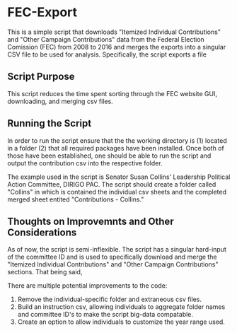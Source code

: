 # FEC-Export
This is a simple script that downloads "Itemized Individual Contributions" and "Other Campaign Contributions" data from the Federal Election Comission (FEC) from 2008 to 2016 and merges the exports into a singular CSV file to be used for analysis. Specifically,  the script exports a file 

## Script Purpose
This script reduces the time spent sorting through the FEC website GUI, downloading, and merging csv files. 

## Running the Script
In order to run the script ensure that the the working directory is (1) located in a folder (2) that all required packages have been installed. Once both of those have been established, one should be able to run the script and output the contribution csv into the respective folder. 

The example used in the script is Senator Susan Collins' Leadership Political Action Committee, DIRIGO PAC. The script should create a folder called "Collins" in which is contained the individual csv sheets and the completed merged sheet entited "Contributions - Collins."

## Thoughts on Improvemnts and Other Considerations

As of now, the script is semi-inflexible. The script has a singular hard-input of the committee ID and is used to specifically download and merge the "Itemized Individual Contributions" and "Other Campaign Contributions" sections. That being said,  

There are multiple potential improvements to the code:
1. Remove the individual-specific folder and extraneous csv files. 
2. Build an instruction csv, allowing individuals to aggregate folder names and committee ID's to make the script big-data compatable. 
3. Create an option to allow individuals to customize the year range used.
